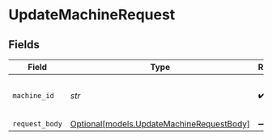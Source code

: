 # UpdateMachineRequest


## Fields

| Field                                                                              | Type                                                                               | Required                                                                           | Description                                                                        |
| ---------------------------------------------------------------------------------- | ---------------------------------------------------------------------------------- | ---------------------------------------------------------------------------------- | ---------------------------------------------------------------------------------- |
| `machine_id`                                                                       | *str*                                                                              | :heavy_check_mark:                                                                 | The ID of the machine to update                                                    |
| `request_body`                                                                     | [Optional[models.UpdateMachineRequestBody]](../models/updatemachinerequestbody.md) | :heavy_minus_sign:                                                                 | N/A                                                                                |